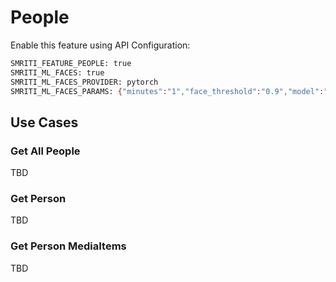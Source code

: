 # People
Enable this feature using API Configuration:
```bash
SMRITI_FEATURE_PEOPLE: true
SMRITI_ML_FACES: true
SMRITI_ML_FACES_PROVIDER: pytorch
SMRITI_ML_FACES_PARAMS: {"minutes":"1","face_threshold":"0.9","model":"vggface2","clustering":"annoy"}
```

## Use Cases

### Get All People
TBD

### Get Person
TBD

### Get Person MediaItems
TBD